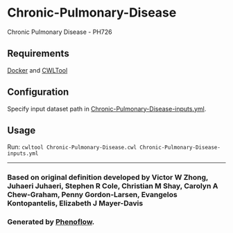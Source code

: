 # Chronic-Pulmonary-Disease

Chronic Pulmonary Disease - PH726

## Requirements

[Docker](https://docs.docker.com/install/) and [CWLTool](https://github.com/common-workflow-language/cwltool#install)

## Configuration

Specify input dataset path in [Chronic-Pulmonary-Disease-inputs.yml](Chronic-Pulmonary-Disease-inputs.yml).

## Usage

Run: `cwltool Chronic-Pulmonary-Disease.cwl Chronic-Pulmonary-Disease-inputs.yml`

***

### Based on original definition developed by Victor W Zhong, Juhaeri Juhaeri, Stephen R Cole, Christian M Shay, Carolyn A Chew-Graham, Penny Gordon-Larsen, Evangelos Kontopantelis, Elizabeth J Mayer-Davis
### Generated by [Phenoflow](https://kclhi.org/phenoflow).
